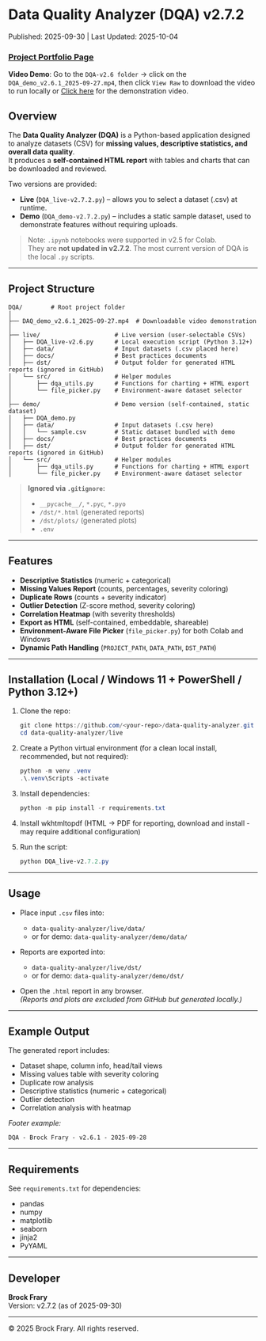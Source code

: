 # Data Quality Analyzer (DQA) v2.7.2
Published:  2025-09-30 | Last Updated: 2025-10-04

### **[Project Portfolio Page](https://github.com/VoxSecuritatis/Project-Data-Science-DQA)**

**Video Demo**: Go to the `DQA-v2.6 folder` -> click on the `DQA_demo_v2.6.1_2025-09-27.mp4`, then click `View Raw` to download the video to run locally
or [Click here](https://github.com/VoxSecuritatis/data-quality-analyzer/blob/main/DQA-v2.6/DAQ_demo_v2.6.1_2025-09-27.mp4) for the demonstration video.

## Overview
The **Data Quality Analyzer (DQA)** is a Python-based application designed to analyze datasets (CSV) for **missing values, descriptive statistics, and overall data quality**.  
It produces a **self-contained HTML report** with tables and charts that can be downloaded and reviewed.  

Two versions are provided:
- **Live** (`DQA_live-v2.7.2.py`) – allows you to select a dataset (.csv) at runtime.
- **Demo** (`DQA_demo-v2.7.2.py`) – includes a static sample dataset, used to demonstrate features without requiring uploads.

> Note: `.ipynb` notebooks were supported in v2.5 for Colab.  
> They are **not updated in v2.7.2**. The most current version of DQA is the local `.py` scripts.

---

## Project Structure
```
DQA/        # Root project folder
│
├── DAQ_demo_v2.6.1_2025-09-27.mp4	# Downloadable video demonstration
│
├── live/                     # Live version (user-selectable CSVs)
│   ├── DQA_live-v2.6.py      # Local execution script (Python 3.12+)
│   ├── data/                 # Input datasets (.csv placed here)
│   ├── docs/                 # Best practices documents
│   ├── dst/                  # Output folder for generated HTML reports (ignored in GitHub)
│   └── src/                  # Helper modules
│       ├── dqa_utils.py      # Functions for charting + HTML export
│       └── file_picker.py    # Environment-aware dataset selector
│
├── demo/                     # Demo version (self-contained, static dataset)
│   ├── DQA_demo.py
│   ├── data/                 # Input datasets (.csv here)
│   │   └── sample.csv        # Static dataset bundled with demo
│   ├── docs/                 # Best practices documents
│   ├── dst/                  # Output folder for generated HTML reports (ignored in GitHub)
│   └── src/                  # Helper modules
│       ├── dqa_utils.py      # Functions for charting + HTML export
│       └── file_picker.py    # Environment-aware dataset selector
```

> **Ignored via `.gitignore`:**  
> - `__pycache__/`, `*.pyc`, `*.pyo`  
> - `/dst/*.html` (generated reports)  
> - `/dst/plots/` (generated plots)  
> - `.env`  

---

## Features
- **Descriptive Statistics** (numeric + categorical)
- **Missing Values Report** (counts, percentages, severity coloring)
- **Duplicate Rows** (counts + severity indicator)
- **Outlier Detection** (Z-score method, severity coloring)
- **Correlation Heatmap** (with severity thresholds)
- **Export as HTML** (self-contained, embeddable, shareable)
- **Environment-Aware File Picker** (`file_picker.py`) for both Colab and Windows
- **Dynamic Path Handling** (`PROJECT_PATH`, `DATA_PATH`, `DST_PATH`)

---

## Installation (Local / Windows 11 + PowerShell / Python 3.12+)

1. Clone the repo:
   ```powershell
   git clone https://github.com/<your-repo>/data-quality-analyzer.git
   cd data-quality-analyzer/live
   ```

2. Create a Python virtual environment (for a clean local install, recommended, but not required):
   ```powershell
   python -m venv .venv
   .\.venv\Scripts -activate
   ```

3. Install dependencies:
   ```powershell
   python -m pip install -r requirements.txt
   ```
4. Install wkhtmltopdf (HTML -> PDF for reporting, download and install - may require additional configuration)

5. Run the script:
   ```powershell
   python DQA_live-v2.7.2.py
   ```

---

## Usage

- Place input `.csv` files into:
  - `data-quality-analyzer/live/data/`
  - or for demo: `data-quality-analyzer/demo/data/`

- Reports are exported into:
  - `data-quality-analyzer/live/dst/`
  - or for demo: `data-quality-analyzer/demo/dst/`

- Open the `.html` report in any browser.  
  *(Reports and plots are excluded from GitHub but generated locally.)*

---

## Example Output

The generated report includes:
- Dataset shape, column info, head/tail views
- Missing values table with severity coloring
- Duplicate row analysis
- Descriptive statistics (numeric + categorical)
- Outlier detection
- Correlation analysis with heatmap

*Footer example:*
```
DQA - Brock Frary - v2.6.1 - 2025-09-28
```

---

## Requirements
See `requirements.txt` for dependencies:
- pandas  
- numpy  
- matplotlib  
- seaborn  
- jinja2
- PyYAML

---

## Developer
**Brock Frary**  
Version: v2.7.2 (as of 2025-09-30)  

---

© 2025 Brock Frary. All rights reserved.
